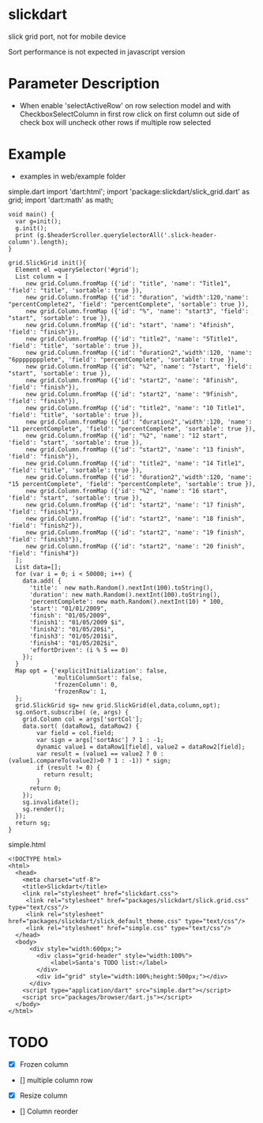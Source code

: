 slickdart
=========

slick grid port, not for mobile device

Sort performance is not expected in javascript version

Parameter Description
=======================

* When enable 'selectActiveRow' on row selection model and with CheckboxSelectColumn in first row
  click on first column out side of check box will uncheck other rows if multiple row selected


Example
=========================
* examples in web/example folder

simple.dart
    import 'dart:html';
    import 'package:slickdart/slick_grid.dart' as grid;
    import 'dart:math' as math;
    
    void main() {
      var g=init();
      g.init();
      print (g.$headerScroller.querySelectorAll('.slick-header-column').length);
    }
    
    grid.SlickGrid init(){
      Element el =querySelector('#grid');
      List column = [
         new grid.Column.fromMap ({'id': "title", 'name': "Title1", 'field': "title", 'sortable': true }),
         new grid.Column.fromMap ({'id': "duration", 'width':120,'name': "percentComplete2", 'field': "percentComplete", 'sortable': true }),
         new grid.Column.fromMap ({'id': "%", 'name': "start3", 'field': "start", 'sortable': true }),
         new grid.Column.fromMap ({'id': "start", 'name': "4finish", 'field': "finish"}),
         new grid.Column.fromMap ({'id': "title2", 'name': "5Title1", 'field': "title", 'sortable': true }),
         new grid.Column.fromMap ({'id': "duration2",'width':120, 'name': "6pppppppplete", 'field': "percentComplete", 'sortable': true }),
         new grid.Column.fromMap ({'id': "%2", 'name': "7start", 'field': "start", 'sortable': true }),
         new grid.Column.fromMap ({'id': "start2", 'name': "8finish", 'field': "finish"}),
         new grid.Column.fromMap ({'id': "start2", 'name': "9finish", 'field': "finish"}),
         new grid.Column.fromMap ({'id': "title2", 'name': "10 Title1", 'field': "title", 'sortable': true }),
         new grid.Column.fromMap ({'id': "duration2",'width':120, 'name': "11 percentComplete", 'field': "percentComplete", 'sortable': true }),
         new grid.Column.fromMap ({'id': "%2", 'name': "12 start", 'field': "start", 'sortable': true }),
         new grid.Column.fromMap ({'id': "start2", 'name': "13 finish", 'field': "finish"}),
         new grid.Column.fromMap ({'id': "title2", 'name': "14 Title1", 'field': "title", 'sortable': true }),
         new grid.Column.fromMap ({'id': "duration2",'width':120, 'name': "15 percentComplete", 'field': "percentComplete", 'sortable': true }),
         new grid.Column.fromMap ({'id': "%2", 'name': "16 start", 'field': "start", 'sortable': true }),
         new grid.Column.fromMap ({'id': "start2", 'name': "17 finish", 'field': "finish1"}),
         new grid.Column.fromMap ({'id': "start2", 'name': "18 finish", 'field': "finish2"}),
         new grid.Column.fromMap ({'id': "start2", 'name': "19 finish", 'field': "finish3"}),
         new grid.Column.fromMap ({'id': "start2", 'name': "20 finish", 'field': "finish4"})
      ];
      List data=[];
      for (var i = 0; i < 50000; i++) {
        data.add( {
          'title':  new math.Random().nextInt(100).toString(),
          'duration': new math.Random().nextInt(100).toString(),
          'percentComplete': new math.Random().nextInt(10) * 100,
          'start': "01/01/2009",
          'finish': "01/05/2009",
          'finish1': "01/05/2009 $i",
          'finish2': "01/05/20$i",
          'finish3': "01/05/201$i",
          'finish4': "01/05/202$i",
          'effortDriven': (i % 5 == 0)
        });
      }
      Map opt = {'explicitInitialization': false,
                 'multiColumnSort': false,
                 'frozenColumn': 0,
                 'frozenRow': 1,
      };
      grid.SlickGrid sg= new grid.SlickGrid(el,data,column,opt);
      sg.onSort.subscribe( (e, args) {
        grid.Column col = args['sortCol'];
        data.sort( (dataRow1, dataRow2) {
            var field = col.field;
            var sign = args['sortAsc'] ? 1 : -1;
            dynamic value1 = dataRow1[field], value2 = dataRow2[field];
            var result = (value1 == value2 ? 0 : (value1.compareTo(value2)>0 ? 1 : -1)) * sign;
            if (result != 0) {
              return result;
            }
          return 0;
        });
        sg.invalidate();
        sg.render();
      });
      return sg;
    }
        
simple.html

    <!DOCTYPE html>    
    <html>
      <head>
        <meta charset="utf-8">
        <title>Slickdart</title>
        <link rel="stylesheet" href="slickdart.css">
         <link rel="stylesheet" href="packages/slickdart/slick.grid.css" type="text/css"/>
         <link rel="stylesheet" href="packages/slickdart/slick_default_theme.css" type="text/css"/>
         <link rel="stylesheet" href="simple.css" type="text/css"/>
      </head>
      <body>    
          <div style="width:600px;">
            <div class="grid-header" style="width:100%">
                <label>Santa's TODO list:</label>
            </div>
            <div id="grid" style="width:100%;height:500px;"></div>
          </div>   
        <script type="application/dart" src="simple.dart"></script>
        <script src="packages/browser/dart.js"></script>
      </body>
    </html>


TODO
========================


* [x] Frozen column
* [] multiple column row
* [x] Resize column
* [] Column reorder